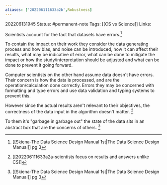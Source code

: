 ```yaml
---
aliases: ['202206111633a2b',Robustness]
---
```

202206131945
Status: #permanent-note 
Tags: [[CS vs Science]]
Links:

Scientists account for the fact that datasets have errors.[^1]

To contain the impact on their work they consider the data generating process and how bias,  and noise can be introduced, how it can affect their results, what may be indicative of error, what can be done to mitigate the impact or how the study/interpretation should be adjusted and what can be done to prevent it going forward.

Computer scientists on the other hand assume data doesn't have errors. Their concern is how the data is processed, and are the operation/calculation done correctly. Errors they may be concerned with formatting and type errors and use data validation and typing systems to prevent this. 

However since the actual results aren't relevant to their objectives, the correctness of the data input in the algorithm doesn't matter.  [^2]

To them it's "garbage in garbage out" the state of the data sits in an abstract box that are the concerns of others. [^1]

[^1]:[[Skiena-The Data Science  Design Manual 1st|The Data Science Design Manual]] pg 3
[^2]:[[202206111633a2a-scientists focus on results and answers unlike CS]]

